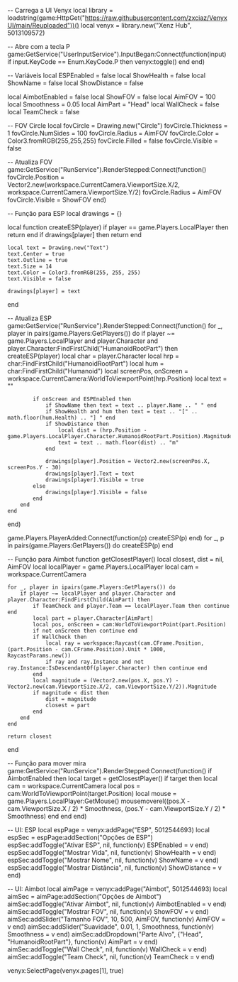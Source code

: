 -- Carrega a UI Venyx
local library = loadstring(game:HttpGet("https://raw.githubusercontent.com/zxciaz/VenyxUI/main/Reuploaded"))()
local venyx = library.new("Xenz Hub", 5013109572)

-- Abre com a tecla P
game:GetService("UserInputService").InputBegan:Connect(function(input)
    if input.KeyCode == Enum.KeyCode.P then
        venyx:toggle()
    end
end)

-- Variáveis
local ESPEnabled = false
local ShowHealth = false
local ShowName = false
local ShowDistance = false

local AimbotEnabled = false
local ShowFOV = false
local AimFOV = 100
local Smoothness = 0.05
local AimPart = "Head"
local WallCheck = false
local TeamCheck = false

-- FOV Circle
local fovCircle = Drawing.new("Circle")
fovCircle.Thickness = 1
fovCircle.NumSides = 100
fovCircle.Radius = AimFOV
fovCircle.Color = Color3.fromRGB(255,255,255)
fovCircle.Filled = false
fovCircle.Visible = false

-- Atualiza FOV
game:GetService("RunService").RenderStepped:Connect(function()
    fovCircle.Position = Vector2.new(workspace.CurrentCamera.ViewportSize.X/2, workspace.CurrentCamera.ViewportSize.Y/2)
    fovCircle.Radius = AimFOV
    fovCircle.Visible = ShowFOV
end)

-- Função para ESP
local drawings = {}

local function createESP(player)
    if player == game.Players.LocalPlayer then return end
    if drawings[player] then return end

    local text = Drawing.new("Text")
    text.Center = true
    text.Outline = true
    text.Size = 14
    text.Color = Color3.fromRGB(255, 255, 255)
    text.Visible = false

    drawings[player] = text
end

-- Atualiza ESP
game:GetService("RunService").RenderStepped:Connect(function()
    for _, player in pairs(game.Players:GetPlayers()) do
        if player ~= game.Players.LocalPlayer and player.Character and player.Character:FindFirstChild("HumanoidRootPart") then
            createESP(player)
            local char = player.Character
            local hrp = char:FindFirstChild("HumanoidRootPart")
            local hum = char:FindFirstChild("Humanoid")
            local screenPos, onScreen = workspace.CurrentCamera:WorldToViewportPoint(hrp.Position)
            local text = ""

            if onScreen and ESPEnabled then
                if ShowName then text = text .. player.Name .. " " end
                if ShowHealth and hum then text = text .. "[" .. math.floor(hum.Health) .. "] " end
                if ShowDistance then
                    local dist = (hrp.Position - game.Players.LocalPlayer.Character.HumanoidRootPart.Position).Magnitude
                    text = text .. math.floor(dist) .. "m"
                end

                drawings[player].Position = Vector2.new(screenPos.X, screenPos.Y - 30)
                drawings[player].Text = text
                drawings[player].Visible = true
            else
                drawings[player].Visible = false
            end
        end
    end
end)

game.Players.PlayerAdded:Connect(function(p) createESP(p) end)
for _, p in pairs(game.Players:GetPlayers()) do createESP(p) end

-- Função para Aimbot
function getClosestPlayer()
    local closest, dist = nil, AimFOV
    local localPlayer = game.Players.LocalPlayer
    local cam = workspace.CurrentCamera

    for _, player in ipairs(game.Players:GetPlayers()) do
        if player ~= localPlayer and player.Character and player.Character:FindFirstChild(AimPart) then
            if TeamCheck and player.Team == localPlayer.Team then continue end
            local part = player.Character[AimPart]
            local pos, onScreen = cam:WorldToViewportPoint(part.Position)
            if not onScreen then continue end
            if WallCheck then
                local ray = workspace:Raycast(cam.CFrame.Position, (part.Position - cam.CFrame.Position).Unit * 1000, RaycastParams.new())
                if ray and ray.Instance and not ray.Instance:IsDescendantOf(player.Character) then continue end
            end
            local magnitude = (Vector2.new(pos.X, pos.Y) - Vector2.new(cam.ViewportSize.X/2, cam.ViewportSize.Y/2)).Magnitude
            if magnitude < dist then
                dist = magnitude
                closest = part
            end
        end
    end

    return closest
end

-- Função para mover mira
game:GetService("RunService").RenderStepped:Connect(function()
    if AimbotEnabled then
        local target = getClosestPlayer()
        if target then
            local cam = workspace.CurrentCamera
            local pos = cam:WorldToViewportPoint(target.Position)
            local mouse = game.Players.LocalPlayer:GetMouse()
            mousemoverel((pos.X - cam.ViewportSize.X / 2) * Smoothness, (pos.Y - cam.ViewportSize.Y / 2) * Smoothness)
        end
    end
end)

-- UI: ESP
local espPage = venyx:addPage("ESP", 5012544693)
local espSec = espPage:addSection("Opções de ESP")
espSec:addToggle("Ativar ESP", nil, function(v) ESPEnabled = v end)
espSec:addToggle("Mostrar Vida", nil, function(v) ShowHealth = v end)
espSec:addToggle("Mostrar Nome", nil, function(v) ShowName = v end)
espSec:addToggle("Mostrar Distância", nil, function(v) ShowDistance = v end)

-- UI: Aimbot
local aimPage = venyx:addPage("Aimbot", 5012544693)
local aimSec = aimPage:addSection("Opções de Aimbot")
aimSec:addToggle("Ativar Aimbot", nil, function(v) AimbotEnabled = v end)
aimSec:addToggle("Mostrar FOV", nil, function(v) ShowFOV = v end)
aimSec:addSlider("Tamanho FOV", 10, 500, AimFOV, function(v) AimFOV = v end)
aimSec:addSlider("Suavidade", 0.01, 1, Smoothness, function(v) Smoothness = v end)
aimSec:addDropdown("Parte Alvo", {"Head", "HumanoidRootPart"}, function(v) AimPart = v end)
aimSec:addToggle("Wall Check", nil, function(v) WallCheck = v end)
aimSec:addToggle("Team Check", nil, function(v) TeamCheck = v end)

venyx:SelectPage(venyx.pages[1], true)

